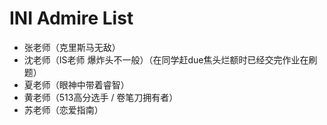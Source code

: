 # INI Admire List

- 张老师（克里斯马无敌）
- 沈老师（IS老师 爆炸头不一般）（在同学赶due焦头烂额时已经交完作业在刷题）
- 夏老师（眼神中带着睿智）
- 黄老师（513高分选手 / 卷笔刀拥有者）
- 苏老师（恋爱指南）
